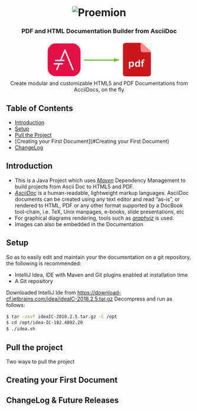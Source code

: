 <h1 align="center">
	<img
		width="400"
		alt="Proemion"
		src="https://upload.wikimedia.org/wikipedia/commons/8/8c/Proemion_Logo.jpg">
</h1>

<h3 align="center">
PDF and HTML Documentation Builder from AsciiDoc
</h3>


<p align="center">
	<img 	width="300" src="https://github.com/PrashantR30/pro_doc/blob/master/images/adoc_to_pdf.png" width="550">
  <br>
  Create modular and customizable HTML5 and PDF Documentations from AcciiDocs, on the fly

</p>



 ## Table of Contents
 - [Introduction](#introduction)
 - [Setup](#setup)
 - [Pull the Project](#pullproject)
 - [Creating your First Document](#Creating your First Document)
 - [ChangeLog](#Changelog)


 ## Introduction
 - This is a Java Project which uses [*Maven*](https://maven.apache.org) Dependency Management to build projects from Ascii Doc to HTML5 and PDF.
 - [*AsciiDoc*](https://asciidoctor.org/docs/) is a human-readable, lightweight markup languages.  AsciiDoc documents can be created using any text editor and read “as-is”, or rendered to HTML, PDF or any other format supported by a DocBook tool-chain, i.e. TeX, Unix manpages, e-books, slide presentations, etc
 - For graphical diagrams rendering, tools such as [*graphviz*](www.graphviz.org) is used.
 - Images can also be embedded in the Documentation

 ## Setup

 So as to easily edit and maintain your the documentation on a git repository, the following is recommended:

  - IntelliJ Idea, IDE with Maven and Git plugins enabled at installation time
  - A Git repository


 Downloaded IntelliJ Ide from https://download-cf.jetbrains.com/idea/ideaIC-2018.2.5.tar.gz
 Decompress and run as follows:
 ```sh
 $ tar -zxvf ideaIC-2018.2.5.tar.gz -C /opt
 $ cd /opt/idea-IC-182.4892.20
 $ ./idea.sh
```

 ## Pull the project
Two ways to pull the project



 ## Creating your First Document


 ## ChangeLog & Future Releases
